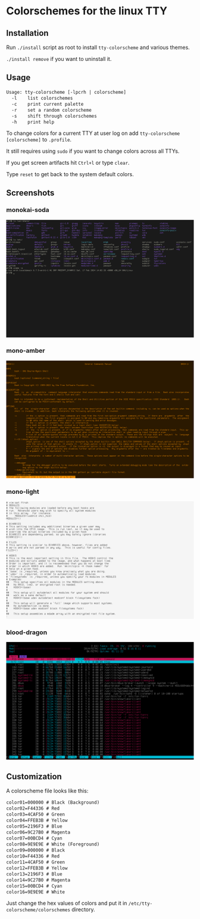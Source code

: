 # Colorschemes for the linux TTY

## Installation

Run `./install` script as root to install `tty-colorscheme` and various themes.

`./install remove` if you want to uninstall it.

## Usage

```
Usage: tty-colorscheme [-lpcrh | colorscheme]
  -l    list colorschemes
  -c    print current palette
  -r    set a random colorscheme
  -s    shift through colorschemes
  -h    print help
```

To change colors for a current TTY at user log on add `tty-colorscheme [colorscheme]` to `.profile`.

It still requires using `sudo` if you want to change colors across all TTYs.

If you get screen artifacts hit `Ctrl+l` or type `clear`.

Type `reset` to get back to the system default colors.

## Screenshots

### monokai-soda

![monokai-soda](images/monokai-soda.png)

### mono-amber

![mono-amber](images/mono-amber.png)

### mono-light

![mono-light](images/mono-light.png)

### blood-dragon

![blood-dragon](images/blood-dragon.png)

## Customization

A colorscheme file looks like this:

```
color01=000000 # Black (Background)
color02=F44336 # Red
color03=4CAF50 # Green
color04=FFEB3B # Yellow
color05=2196F3 # Blue
color06=9C27B0 # Magenta
color07=00BCD4 # Cyan
color08=9E9E9E # White (Foreground)
color09=000000 # Black
color10=F44336 # Red
color11=4CAF50 # Green
color12=FFEB3B # Yellow
color13=2196F3 # Blue
color14=9C27B0 # Magenta
color15=00BCD4 # Cyan
color16=9E9E9E # White
```

Just change the hex values of colors and put it in `/etc/tty-colorscheme/colorschemes` directory.
